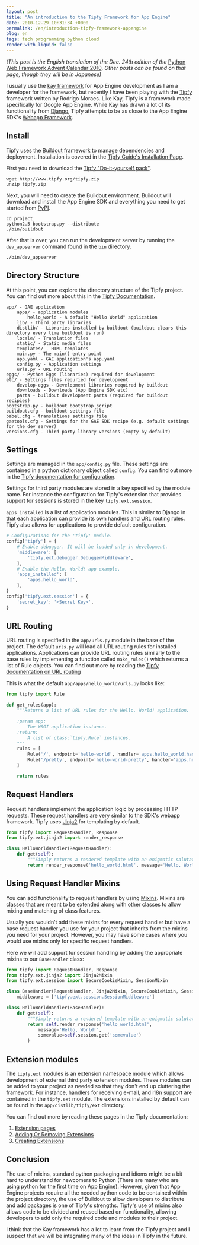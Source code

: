 ```yaml
---
layout: post
title: "An introduction to the Tipfy Framework for App Engine"
date: 2010-12-29 10:31:34 +0000
permalink: /en/introduction-tipfy-framework-appengine
blog: en
tags: tech programming python cloud
render_with_liquid: false
---
```


_(This post is the English translation of the Dec. 24th edition of the_ [Python
Web Framework Advent Calendar 2010](http://atnd.org/events/10465). _Other posts
can be found on that page, though they will be in Japanese)_

I usually use the [kay framework](http://code.google.com/p/kay-framework/) for
App Engine development as I am a developer for the framework, but recently I
have been playing with the [Tipfy](http://www.tipfy.org/) framework written by
Rodrigo Moraes. Like Kay, Tipfy is a framework made specifically for Google App
Engine. While Kay has drawn a lot of its functionality from
[Django](http://www.djangoproject.com), Tipfy attempts to be as close to the App
Engine SDK's [Webapp
Framework](http://code.google.com/intl/en/appengine/docs/python/gettingstarted/usingwebapp.html).

## Install

Tipfy uses the [Buildout](http://www.buildout.org/) framework to manage
dependencies and deployment. Installation is covered in the [Tipfy Guide's
Installation Page](http://www.tipfy.org/wiki/guide/installation/).

First you need to download the [Tipfy "Do-it-yourself
pack"](http://www.tipfy.org/tipfy.zip).

```shell
wget http://www.tipfy.org/tipfy.zip
unzip tipfy.zip
```

Next, you will need to create the Buildout environment. Buildout will download
and install the App Engine SDK and everything you need to get started from
[PyPI](http://pypi.python.org/).

```shell
cd project
python2.5 bootstrap.py --distribute
./bin/buildout
```

After that is over, you can run the development server by running the
`dev_appserver` command found in the `bin` directory.

```shell
./bin/dev_appserver
```

## Directory Structure

At this point, you can explore the directory structure of the Tipfy project. You
can find out more about this in the [Tipfy
Documentation](http://www.tipfy.org/wiki/guide/sitelayout/#default-site-structure).

```text
app/ - GAE application
    apps/ - application modules
        hello_world - A default "Hello World" application
    lib/ - Third party libraries
    distlib/ - Libraries installed by buildout (buildout clears this directory every time buildout is run)
    locale/ - Translation files
    static/ - Static media files
    templates/ - HTML templates
    main.py - The main() entry point
    app.yaml - GAE application's app.yaml
    config.py - Application settings
    urls.py - URL routing
eggs/ - Python Eggs (libraries) required for development
etc/ - Settings files requried for development
    develop-eggs - Development libraries required by buildout
    downloads - Downloads (App Engine SDK etc)
    parts - buildout development parts (required for buildout recipies)
bootstrap.py - buildout bootstrap script
buildout.cfg - buildout settings file
babel.cfg - translations settings file
gaetools.cfg - Settings for the GAE SDK recipe (e.g. default settings for the dev_server)
versions.cfg - Third party library versions (empty by default)
```

## Settings

Settings are managed in the `app/config.py` file. These settings are contained
in a python dictionary object called `config`. You can find out more in the
[Tipfy documentation for
configuration](http://www.tipfy.org/wiki/guide/configuration/).

Settings for third party modules are stored in a key specified by the module
name. For instance the configuration for Tipfy's extension that provides support
for sessions is stored in the key `tipfy.ext.session`.

`apps_installed` is a list of application modules. This is similar to Django in
that each application can provide its own handlers and URL routing rules. Tipfy
also allows for applications to provide default configuration.

```python
# Configurations for the 'tipfy' module.
config['tipfy'] = {
    # Enable debugger. It will be loaded only in development.
    'middleware': [
        'tipfy.ext.debugger.DebuggerMiddleware',
    ],
    # Enable the Hello, World! app example.
    'apps_installed': [
        'apps.hello_world',
    ],
}
config['tipfy.ext.session'] = {
    'secret_key': '<Secret Key>',
}
```

## URL Routing

URL routing is specified in the `app/urls.py` module in the base of the project.
The default `urls.py` will load all URL routing rules for installed
applications. Applications can provide URL routing rules similarly to the base
rules by implementing a function called `make_rules()` which returns a list of
Rule objects. You can find out more by reading the [Tipfy documentation on URL
routing](http://www.tipfy.org/docs/api/tipfy.html#url-routing)

This is what the default `app/apps/hello_world/urls.py` looks like:

```python
from tipfy import Rule

def get_rules(app):
    """Returns a list of URL rules for the Hello, World! application.

    :param app:
        The WSGI application instance.
    :return:
        A list of class:`tipfy.Rule` instances.
    """
    rules = [
        Rule('/', endpoint='hello-world', handler='apps.hello_world.handlers.HelloWorldHandler'),
        Rule('/pretty', endpoint='hello-world-pretty', handler='apps.hello_world.handlers.PrettyHelloWorldHandler'),
    ]

    return rules
```

## Request Handlers

Request handlers implement the application logic by processing HTTP requests.
These request handlers are very similar to the SDK's webapp framework. Tipfy
uses [Jinja2](http://jinja.pocoo.org/) for templating by default.

```python
from tipfy import RequestHandler, Response
from tipfy.ext.jinja2 import render_response

class HelloWorldHandler(RequestHandler):
    def get(self):
        """Simply returns a rendered template with an enigmatic salutation."""
        return render_response('hello_world.html', message='Hello, World!')
```

## Using Request Handler Mixins

You can add functionality to request handlers by using
[Mixins](http://en.wikipedia.org/wiki/Mixin). Mixins are classes that are meant
to be extended along with other classes to allow mixing and matching of class
features.

Usually you wouldn't add these mixins for every request handler but have a base
request handler you use for your project that inherits from the mixins you need
for your project. However, you may have some cases where you would use mixins
only for specific request handlers.

Here we will add support for session handling by adding the appropriate mixins
to our `BaseHandler` class:

```python
from tipfy import RequestHandler, Response
from tipfy.ext.jinja2 import Jinja2Mixin
from tipfy.ext.session import SecureCookieMixin, SessionMixin

class BaseHandler(RequestHandler, Jinja2Mixin, SecureCookieMixin, SessionMixin):
    middleware = ['tipfy.ext.session.SessionMiddleware']

class HelloWorldHandler(BaseHandler):
    def get(self):
        """Simply returns a rendered template with an enigmatic salutation."""
        return self.render_response('hello_world.html',
            message='Hello, World!',
            somevalue=self.session.get('somevalue')
        )
```

## Extension modules

The `tipfy.ext` modules is an extension namespace module which allows
development of external third party extension modules. These modules can be
added to your project as needed so that they don't end up cluttering the
framework. For instance, handlers for receiving e-mail, and i18n support are
contained in the `tipfy.ext` module. The extensions installed by default can be
found in the `app/distlib/tipfy/ext` directory.

You can find out more by reading these pages in the Tipfy documentation:

1. [Extension pages](http://www.tipfy.org/wiki/extensions/#extension-pages)
2. [Adding Or Removing Extensions](http://www.tipfy.org/wiki/guide/extensions/#adding-or-removing-extensions)
3. [Creating Extensions](http://www.tipfy.org/wiki/guide/extensions/create/#creating-extensions)

## Conclusion

The use of mixins, standard python packaging and idioms might be a bit hard to
understand for newcomers to Python (There are many who are using python for the
first time on App Engine). However, given that App Engine projects require all
the needed python code to be contained within the project directory, the use of
Buildout to allow developers to distribute and add packages is one of Tipfy's
strengths. Tipfy's use of mixins also allows code to be divided and reused based
on functionality, allowing developers to add only the required code and modules
to their project.

I think that the Kay framework has a lot to learn from the Tipfy project and I
suspect that we will be integrating many of the ideas in Tipfy in the future.
